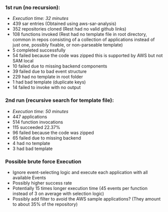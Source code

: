 ### 1st run (no recursion):  
- *Execution time: 32 minutes*
- 439 sar entries (Obtained using aws-sar-analysis)  
- 352 repositories cloned (Rest had no valid github links)  
- 108 functions invoked (Rest had no template file in root directory, common in repos consisting of a collection of applications instead of just one, possibly fixable, or non-parseable template)  
- 5 completed successfully
- 54 failed because the code was zipped this is supported by AWS but not SAM local
- 10 failed due to missing backend components
- 39 failed due to bad event structure
- 229 had no template in root folder
- 1 had bad template (duplicate keys)
- 14 failed to invoke with no output

### 2nd run (recursive search for template file):
- *Execution time: 50 minutes*
- 447 applications
- 514 function invocations
- 115 succeeded 22.37%
- 96 failed because the code was zipped
- 65 failed due to missing backend
- 4 had no template
- 3 had bad template

### Possible brute force Execution
- Ignore event-selecting logic and execute each application with all available Events
- Possibly higher success rate
- Potentially 15 times longer execution time (45 events per function instead of 3 on average with selection logic)
- Possibly add filter to avoid the AWS sample applications? (They amount to about 35% of the repository)
